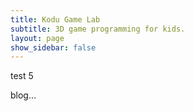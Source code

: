 ```yaml
---
title: Kodu Game Lab
subtitle: 3D game programming for kids.
layout: page
show_sidebar: false
---
```


test 5

blog...